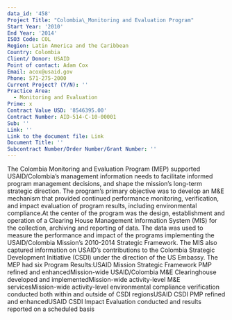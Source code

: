 ```yaml
---
data_id: '458'
Project Title: "Colombia\_Monitoring and Evaluation Program"
Start Year: '2010'
End Year: '2014'
ISO3 Code: COL
Region: Latin America and the Caribbean
Country: Colombia
Client/ Donor: USAID
Point of contact: Adam Cox
Email: acox@usaid.gov
Phone: 571-275-2000
Current Project? (Y/N): ''
Practice Area:
  - Monitoring and Evaluation
Prime: x
Contract Value USD: '8546395.00'
Contract Number: AID-514-C-10-00001
Sub: ''
Link: ''
Link to the document file: Link
Document Title: ''
Subcontract Number/Order Number/Grant Number: ''
---
```

The Colombia Monitoring and Evaluation Program (MEP) supported USAID/Colombia’s management information needs to facilitate informed program management decisions, and shape the mission’s long-term strategic direction. The program’s primary objective was to develop an M&E mechanism that provided continued performance monitoring, verification, and impact evaluation of program results, including environmental compliance.At the center of the program was the design, establishment and operation of a Clearing House Management Information System (MIS) for the collection, archiving and reporting of data.  The data was used to measure the performance and impact of the programs implementing the USAID/Colombia Mission’s 2010-2014 Strategic Framework.  The MIS also captured information on USAID’s contributions to the Colombia Strategic Development Initiative (CSDI) under the direction of the US Embassy. The MEP had six Program Results:USAID Mission Strategic Framework PMP refined and enhancedMission-wide USAID/Colombia M&E Clearinghouse developed and implementedMission-wide activity-level M&E servicesMission-wide activity-level environmental compliance verification conducted both within and outside of CSDI regionsUSAID CSDI PMP refined and enhancedUSAID CSDI Impact Evaluation conducted and results reported on a scheduled basis